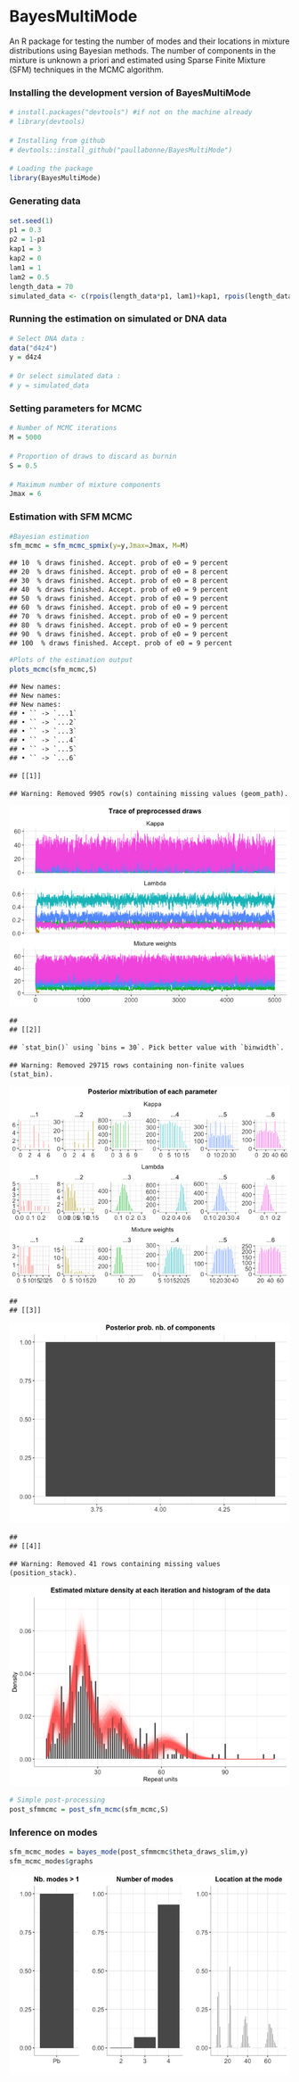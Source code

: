 BayesMultiMode
================

An R package for testing the number of modes and their locations in
mixture distributions using Bayesian methods. The number of components
in the mixture is unknown a priori and estimated using Sparse Finite
Mixture (SFM) techniques in the MCMC algorithm.

### Installing the development version of BayesMultiMode

``` r
# install.packages("devtools") #if not on the machine already
# library(devtools)

# Installing from github
# devtools::install_github("paullabonne/BayesMultiMode")

# Loading the package
library(BayesMultiMode)
```

### Generating data

``` r
set.seed(1)
p1 = 0.3
p2 = 1-p1
kap1 = 3
kap2 = 0
lam1 = 1
lam2 = 0.5
length_data = 70
simulated_data <- c(rpois(length_data*p1, lam1)+kap1, rpois(length_data*p2, lam2)+kap2)
```

### Running the estimation on simulated or DNA data

``` r
# Select DNA data :
data("d4z4")
y = d4z4

# Or select simulated data :
# y = simulated_data
```

### Setting parameters for MCMC

``` r
# Number of MCMC iterations 
M = 5000 

# Proportion of draws to discard as burnin
S = 0.5 

# Maximum number of mixture components 
Jmax = 6
```

### Estimation with SFM MCMC

``` r
#Bayesian estimation
sfm_mcmc = sfm_mcmc_spmix(y=y,Jmax=Jmax, M=M)
```

    ## 10  % draws finished. Accept. prob of e0 = 9 percent
    ## 20  % draws finished. Accept. prob of e0 = 8 percent
    ## 30  % draws finished. Accept. prob of e0 = 8 percent
    ## 40  % draws finished. Accept. prob of e0 = 9 percent
    ## 50  % draws finished. Accept. prob of e0 = 9 percent
    ## 60  % draws finished. Accept. prob of e0 = 9 percent
    ## 70  % draws finished. Accept. prob of e0 = 9 percent
    ## 80  % draws finished. Accept. prob of e0 = 9 percent
    ## 90  % draws finished. Accept. prob of e0 = 9 percent
    ## 100  % draws finished. Accept. prob of e0 = 9 percent

``` r
#Plots of the estimation output
plots_mcmc(sfm_mcmc,S)
```

    ## New names:
    ## New names:
    ## New names:
    ## • `` -> `...1`
    ## • `` -> `...2`
    ## • `` -> `...3`
    ## • `` -> `...4`
    ## • `` -> `...5`
    ## • `` -> `...6`

    ## [[1]]

    ## Warning: Removed 9905 row(s) containing missing values (geom_path).

![](README_files/figure-gfm/unnamed-chunk-5-1.png)<!-- -->

    ## 
    ## [[2]]

    ## `stat_bin()` using `bins = 30`. Pick better value with `binwidth`.

    ## Warning: Removed 29715 rows containing non-finite values (stat_bin).

![](README_files/figure-gfm/unnamed-chunk-5-2.png)<!-- -->

    ## 
    ## [[3]]

![](README_files/figure-gfm/unnamed-chunk-5-3.png)<!-- -->

    ## 
    ## [[4]]

    ## Warning: Removed 41 rows containing missing values (position_stack).

![](README_files/figure-gfm/unnamed-chunk-5-4.png)<!-- -->

``` r
# Simple post-processing
post_sfmmcmc = post_sfm_mcmc(sfm_mcmc,S)
```

### Inference on modes

``` r
sfm_mcmc_modes = bayes_mode(post_sfmmcmc$theta_draws_slim,y)
sfm_mcmc_modes$graphs
```

![](README_files/figure-gfm/unnamed-chunk-6-1.png)<!-- -->
